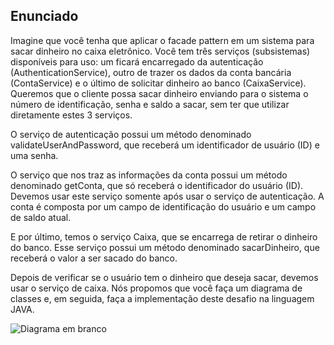 ## Enunciado

Imagine que você tenha que aplicar o facade pattern em um sistema para sacar dinheiro no caixa eletrônico. Você tem três serviços (subsistemas) disponíveis para uso: um ficará encarregado da autenticação (AuthenticationService), outro de trazer os dados da conta bancária (ContaService) e o último de solicitar dinheiro ao banco (CaixaService). Queremos que o cliente possa sacar dinheiro enviando para o sistema o número de identificação, senha e saldo a sacar, sem ter que utilizar diretamente estes 3 serviços.

O serviço de autenticação possui um método denominado validateUserAndPassword, que receberá um identificador de usuário (ID) e uma senha.

O serviço que nos traz as informações da conta possui um método denominado getConta, que só receberá o identificador do usuário (ID). Devemos usar este serviço somente após usar o serviço de autenticação. A conta é composta por um campo de identificação do usuário e um campo de saldo atual.

E por último, temos o serviço Caixa, que se encarrega de retirar o dinheiro do banco. Esse serviço possui um método denominado sacarDinheiro, que receberá o valor a ser sacado do banco.

Depois de verificar se o usuário tem o dinheiro que deseja sacar, devemos usar o serviço de caixa. Nós propomos que você faça um diagrama de classes e, em seguida, faça a implementação deste desafio na linguagem JAVA.

![Diagrama em branco](https://user-images.githubusercontent.com/86542760/155906219-f10ef723-d54e-42d1-a73b-1f8b658e8237.png)
